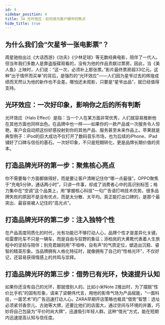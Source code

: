 ```yaml
---
id: 4
sidebar_position: 4
title: 34 光环效应：如何成为客户眼中的焦点
hide_title: true
---
```


## 为什么我们会“欠星爷一张电影票”？
周星驰拍出过《大话西游》《功夫》《少林足球》等无数经典电影，陪伴了一代人。但当年我们多数人是靠盗版碟观看的，没有为他的作品贡献过票房。因此，当《美人鱼》上映时，人们说：“这一次，必须补上那张票。”影片最终票房超33亿元。这种“出于情怀而买单”的背后，是强烈的“光环效应”——人们因为星爷过去的辉煌成绩而天然认为他的新作也不会差。哪怕还未观影，只要是“星爷出品”，就已经值得支持。

## 光环效应：一次好印象，影响你之后的所有判断
光环效应（Halo Effect）是指：当一个人在某方面非常优秀，人们就容易推断他在其他方面也同样出色。在品牌中也一样——如果你的一款产品或一次服务令人惊艳，客户会自动把这份好感投射到你的其他产品、服务甚至未来作品上。苹果就是典型例子：iPod的巨大成功不仅打开了数码音乐市场，也为后续的iPhone、iPad铺好了口碑与信任的基石。一次好印象，不只是短期转化，更是品牌长期价值的资本。

## 打造品牌光环的第一步：聚焦核心亮点
你不需要每个方面都做得好，而是要让客户清晰记住你“哪一点最强”。OPPO聚焦于“充电5分钟，通话两小时”，只讲一件事，却成了消费者心中的高识别标签；格力集中在“空调”这个品类上，用“掌握核心科技”一句广告语打响技术优势。很多品牌失败的原因不是没有优点，而是太分散、太平均。真正能打出口碑的，是那个最突出、最容易被人记住的“高光点”。

## 打造品牌光环的第二步：注入独特个性
在产品高度同质化的时代，光有功能已不够打动人心，品牌个性才是差异化关键。哈雷摩托车不只是一辆车，而是自由与狂野的象征；添柏岚的大黄靴代表着人生旅程中的坚韧与陪伴；别克君越则用“不喧哗，自有声”的气质定位，塑造出沉稳、睿智的精英形象。当品牌拥有人格化特征时，就像拥有了自己的“性格光环”，不仅好记，还容易获得情感上的共鸣与崇拜。

## 打造品牌光环的第三步：借势已有光环，快速提升认知
如果你还没有自己的光环，那就借别人的。比如小米Note 2推出时，为了摆脱“性价比手机”的固有形象，请来了梁朝伟代言，用他的影帝气场为产品赋能，“一面科技，一面艺术”的广告迅速打动人心。ZARA早期开店策略也极具“借势”智慧：选址必须紧邻香奈儿、古驰等大牌，还要比他们的店面大，通过空间与环境的并置，巧妙将自己包装为“平价时尚大牌”，迅速吸引年轻人群。这种“借光”方式，能在短期内迅速提高认知与信任度。